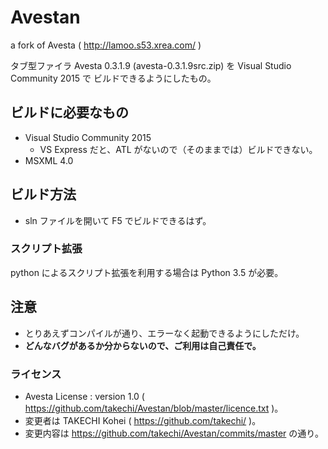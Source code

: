 # Avestan
a fork of Avesta ( http://lamoo.s53.xrea.com/ )

タブ型ファイラ Avesta 0.3.1.9 (avesta-0.3.1.9src.zip) を Visual Studio Community 2015 で
ビルドできるようにしたもの。


## ビルドに必要なもの
* Visual Studio Community 2015
  * VS Express だと、ATL がないので（そのままでは）ビルドできない。
* MSXML 4.0

## ビルド方法
* sln ファイルを開いて F5 でビルドできるはず。


### スクリプト拡張
python によるスクリプト拡張を利用する場合は Python 3.5 が必要。


## 注意
* とりあえずコンパイルが通り、エラーなく起動できるようにしただけ。
* **どんなバグがあるか分からないので、ご利用は自己責任で。**

### ライセンス
* Avesta License : version 1.0 ( https://github.com/takechi/Avestan/blob/master/licence.txt )。
* 変更者は TAKECHI Kohei ( https://github.com/takechi/ )。
* 変更内容は https://github.com/takechi/Avestan/commits/master の通り。
